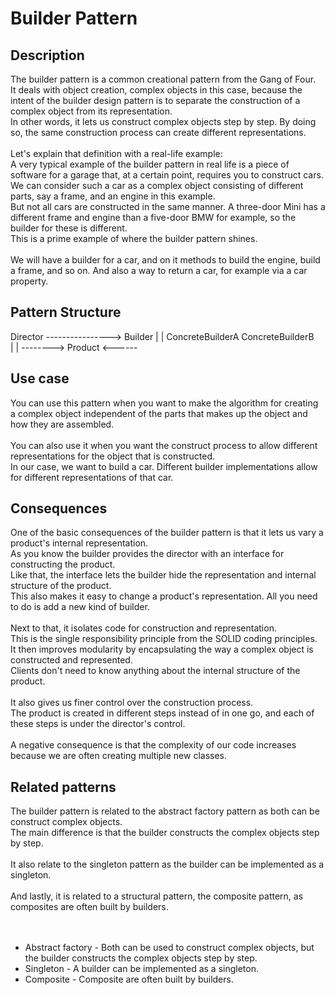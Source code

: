 # Builder Pattern


## Description
The builder pattern is a common creational pattern from the Gang of Four. </br>
It deals with object creation, complex objects in this case, because the intent of the builder design pattern is to separate the construction of a complex object from its representation.</br>
In other words, it lets us construct complex objects step by step. By doing so, the same construction process can create different representations.</br>
</br>
Let's explain that definition with a real-life example:</br>
A very typical example of the builder pattern in real life is a piece of software for a garage that, at a certain point, requires you to construct cars.</br>
We can consider such a car as a complex object consisting of different parts, say a frame, and an engine in this example. </br>
But not all cars are constructed in the same manner. A three-door Mini has a different frame and engine than a five-door BMW for example, so the builder for these is different. </br>
This is a prime example of where the builder pattern shines.</br> 
</br>
We will have a builder for a car, and on it methods to build the engine, build a frame, and so on. And also a way to return a car, for example via a car property.

## Pattern Structure 
Director ---------------->  Builder
		                  |         |
           ConcreteBuilderA         ConcreteBuilderB   
                         |                       |
                         --------> Product <------

## Use case
You can use this pattern when you want to make the algorithm for creating a complex object independent of the parts that makes up the object and how they are assembled.</br> 
</br> 
You can also use it when you want the construct process to allow different representations for the object that is constructed. </br> 
In our case, we want to build a car.  Different builder implementations allow for different representations of that car.

## Consequences
One of the basic consequences of the builder pattern is that it lets us vary a product's internal representation. </br> 
As you know the builder provides the director with an interface for constructing the product. </br> 
Like that, the interface lets the builder hide the representation and internal structure of the product. </br> 
This also makes it easy to change a product's representation. All you need to do is add a new kind of builder.</br> 
</br> 
Next to that, it isolates code for construction and representation. </br> 
This is the single responsibility principle from the SOLID coding principles. </br> 
It then improves modularity by encapsulating the way a complex object is constructed and represented. </br> 
Clients don't need to know anything about the internal structure of the product.</br> 
</br> 
It also gives us finer control over the construction process. </br> 
The product is created in different steps instead of in one go, and each of these steps is under the director's control.</br> 
</br> 
A negative consequence is that the complexity of our code increases because we are often creating multiple new classes.

## Related patterns
The builder pattern is related to the abstract factory pattern as both can be construct complex objects. </br> 
The main difference is that the builder constructs the complex objects step by step.</br> 
</br> 
It also relate to the singleton pattern as the builder can be implemented as a singleton.</br> 
</br> 
And lastly, it is related to a structural pattern, the composite pattern, as composites are often built by builders.</br> 
</br> 
</br>
* Abstract factory - Both can be used to construct complex objects, but the builder  constructs the complex objects step by step.
* Singleton - A builder can be implemented as a singleton.
* Composite - Composite are often built by builders.
